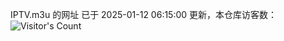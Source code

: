 IPTV.m3u 的网址 已于 2025-01-12 06:15:00 更新，本仓库访客数：![Visitor's Count](https://profile-counter.glitch.me/hero1898_tv/count.svg)
